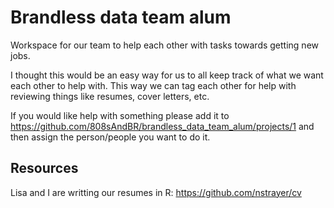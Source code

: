 # Brandless data team alum
Workspace for our team to help each other with tasks towards getting new jobs.

I thought this would be an easy way for us to all keep track of what we want each other to help with. This way we can tag each other for help with reviewing things like resumes, cover letters, etc.

If you would like help with something please add it to https://github.com/808sAndBR/brandless_data_team_alum/projects/1 and then assign the person/people you want to do it. 

## Resources

Lisa and I are writting our resumes in R: https://github.com/nstrayer/cv
